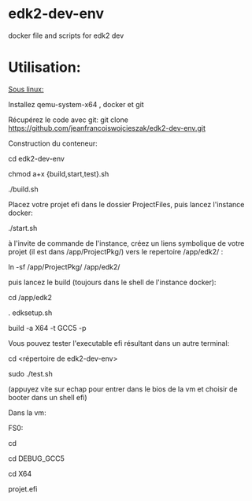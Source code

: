 # edk2-dev-env
docker file and scripts for edk2 dev

# Utilisation:
<ins>Sous linux:</ins>

Installez qemu-system-x64 , docker et git 

Récupérez le code avec git:
git clone https://github.com/jeanfrancoiswojcieszak/edk2-dev-env.git

Construction du conteneur:

cd edk2-dev-env

chmod a+x {build,start,test}.sh

./build.sh

Placez votre projet efi dans le dossier ProjectFiles, puis lancez l'instance docker:

./start.sh

à l'invite de commande de l'instance, créez un liens symbolique de votre projet (il est dans /app/ProjectPkg/) vers le repertoire /app/edk2/ :

ln -sf /app/ProjectPkg/<votre projet> /app/edk2/<votre projet>

puis lancez le build (toujours dans le shell de l'instance docker):

cd /app/edk2

. edksetup.sh

build -a X64 -t GCC5 -p <votre projet>

Vous pouvez tester l'executable efi résultant dans un autre terminal:

cd <répertoire de edk2-dev-env>

sudo ./test.sh

(appuyez vite sur echap pour entrer dans le bios de la vm et choisir de booter dans un shell efi)

Dans la vm:

FS0:

cd <Votre projetPkg>

cd DEBUG_GCC5

cd X64

projet.efi



